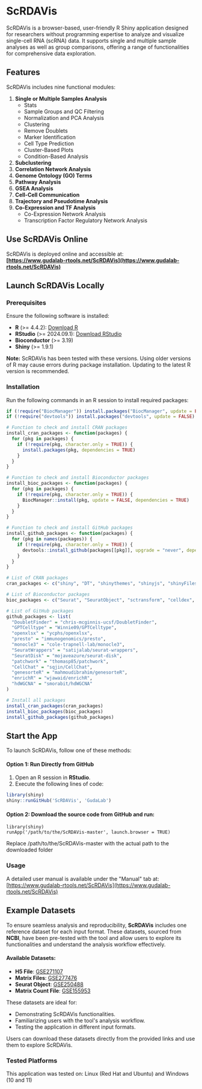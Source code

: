 # ScRDAVis

ScRDAVis is a browser-based, user-friendly R Shiny application designed for researchers without programming expertise to analyze and visualize single-cell RNA (scRNA) data. It supports single and multiple sample analyses as well as group comparisons, offering a range of functionalities for comprehensive data exploration.

## Features

ScRDAVis includes nine functional modules:
1. **Single or Multiple Samples Analysis**
   - Stats
   - Sample Groups and QC Filtering
   - Normalization and PCA Analysis
   - Clustering
   - Remove Doublets
   - Marker Identification
   - Cell Type Prediction
   - Cluster-Based Plots
   - Condition-Based Analysis
2. **Subclustering**
3. **Correlation Network Analysis**
4. **Genome Ontology (GO) Terms**
5. **Pathway Analysis**
6. **GSEA Analysis**
7. **Cell-Cell Communication**
8. **Trajectory and Pseudotime Analysis**
9. **Co-Expression and TF Analysis**
   - Co-Expression Network Analysis
   - Transcription Factor Regulatory Network Analysis

## Use ScRDAVis Online
ScRDAVis is deployed online and accessible at:  
**[https://www.gudalab-rtools.net/ScRDAVis](https://www.gudalab-rtools.net/ScRDAVis)**

## Launch ScRDAVis Locally

### Prerequisites
Ensure the following software is installed:
- **R** (>= 4.4.2): [Download R](https://www.r-project.org/)
- **RStudio** (>= 2024.09.1): [Download RStudio](https://posit.co/download/rstudio-desktop/)
- **Bioconductor** (>= 3.19)
- **Shiny** (>= 1.9.1)

**Note:** ScRDAVis has been tested with these versions. Using older versions of R may cause errors during package installation. Updating to the latest R version is recommended.

### Installation

Run the following commands in an R session to install required packages:

```R
if (!require("BiocManager")) install.packages("BiocManager", update = FALSE)
if (!require("devtools")) install.packages("devtools", update = FALSE)

# Function to check and install CRAN packages
install_cran_packages <- function(packages) {
  for (pkg in packages) {
    if (!require(pkg, character.only = TRUE)) {
      install.packages(pkg, dependencies = TRUE)
    }
  }
}

# Function to check and install Bioconductor packages
install_bioc_packages <- function(packages) {
  for (pkg in packages) {
    if (!require(pkg, character.only = TRUE)) {
      BiocManager::install(pkg, update = FALSE, dependencies = TRUE)
    }
  }
}

# Function to check and install GitHub packages
install_github_packages <- function(packages) {
  for (pkg in names(packages)) {
    if (!require(pkg, character.only = TRUE)) {
      devtools::install_github(packages[[pkg]], upgrade = "never", dependencies = TRUE)
    }
  }
}

# List of CRAN packages
cran_packages <- c("shiny", "DT", "shinythemes", "shinyjs", "shinyFiles", "shinyWidgets", "shinycssloaders", "ggplot2", "data.table", "ggpubr", "shinydashboard", "dplyr", "tibble", "HGNChelper", "openai", "metap", "harmony", "ggrepel", "R.utils", "circlize", "hdf5r", "ggupset", "gridExtra", "ggalluvial", "NMF", "ggraph", "igraph", "cowplot", "pdftools", "xgboost")

# List of Bioconductor packages
bioc_packages <- c("Seurat", "SeuratObject", "sctransform", "celldex", "SingleR", "scRNAseq", "glmGamPoi", "scran", "EnhancedVolcano", "ComplexHeatmap", "clusterProfiler", "org.Hs.eg.db", "org.Mm.eg.db", "org.Mmu.eg.db", "org.Rn.eg.db", "org.Ss.eg.db", "ReactomePA", "msigdbr", "fgsea", "enrichplot", "multtest", "WGCNA", "hdWGCNA", "motifmatchr", "TFBSTools", "GenomicRanges", "JASPAR2020", "EnsDb.Hsapiens.v86", "BSgenome.Hsapiens.UCSC.hg38", "BSgenome.Mmusculus.UCSC.mm10")

# List of GitHub packages
github_packages <- list(
  "DoubletFinder" = "chris-mcginnis-ucsf/DoubletFinder",
  "GPTCelltype" = "Winnie09/GPTCelltype",
  "openxlsx" = "ycphs/openxlsx",
  "presto" = "immunogenomics/presto",
  "monocle3" = "cole-trapnell-lab/monocle3",
  "SeuratWrappers" = "satijalab/seurat-wrappers",
  "SeuratDisk" = "mojaveazure/seurat-disk",
  "patchwork" = "thomasp85/patchwork",
  "CellChat" = "sqjin/CellChat",
  "genesorteR" = "mahmoudibrahim/genesorteR",
  "enrichR" = "wjawaid/enrichR",
  "hdWGCNA" = "smorabit/hdWGCNA"
)

# Install all packages
install_cran_packages(cran_packages)
install_bioc_packages(bioc_packages)
install_github_packages(github_packages)
```
## Start the App

To launch ScRDAVis, follow one of these methods:

#### Option 1: Run Directly from GitHub
1. Open an R session in **RStudio**.
2. Execute the following lines of code:

```R
library(shiny)
shiny::runGitHub('ScRDAVis', 'GudaLab')
```

#### Option 2: Download the source code from GitHub and run:
```
library(shiny)
runApp('/path/to/the/ScRDAVis-master', launch.browser = TRUE)
```
Replace /path/to/the/ScRDAVis-master with the actual path to the downloaded folder
### Usage

A detailed user manual is available under the "Manual" tab at: [https://www.gudalab-rtools.net/ScRDAVis](https://www.gudalab-rtools.net/ScRDAVis)

## Example Datasets

To ensure seamless analysis and reproducibility, **ScRDAVis** includes one reference dataset for each input format. These datasets, sourced from **NCBI**, have been pre-tested with the tool and allow users to explore its functionalities and understand the analysis workflow effectively.

#### Available Datasets:
- **H5 File**: [GSE271107](https://www.ncbi.nlm.nih.gov/geo/query/acc.cgi?acc=GSE271107)
- **Matrix Files**: [GSE277476](https://www.ncbi.nlm.nih.gov/geo/query/acc.cgi?acc=GSE277476)
- **Seurat Object**: [GSE250488](https://www.ncbi.nlm.nih.gov/geo/query/acc.cgi?acc=GSE250488)
- **Matrix Count File**: [GSE155953](https://www.ncbi.nlm.nih.gov/geo/query/acc.cgi?acc=GSE155953)

These datasets are ideal for:
- Demonstrating ScRDAVis functionalities.
- Familiarizing users with the tool's analysis workflow.
- Testing the application in different input formats.

Users can download these datasets directly from the provided links and use them to explore ScRDAVis.

### Tested Platforms

This application was tested on: Linux (Red Hat and Ubuntu) and Windows (10 and 11)
